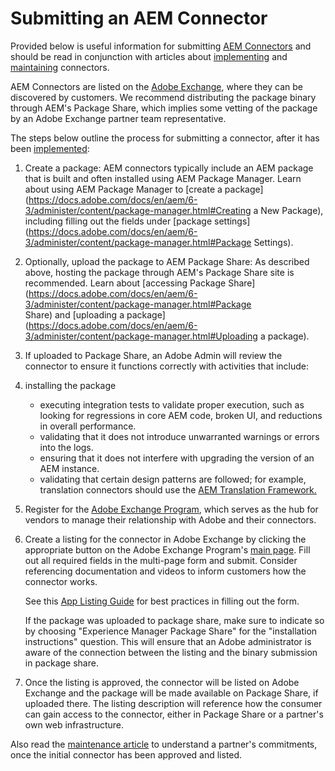 Submitting an AEM Connector
===========================

Provided below is useful information for submitting [AEM Connectors](https://www.adobe.io/apis/experiencecloud/aem/aemconnectors.html) and should be read in conjunction with articles about [implementing](implement.md) and  [maintaining](maintain.md) connectors.

AEM Connectors are listed on the [Adobe Exchange](https://marketing.adobe.com/resources/content/resources/en/exchange/marketplace.html), where they can be discovered by customers. We recommend distributing the package binary through AEM's Package Share, which implies some vetting of the package by an Adobe Exchange partner team representative.

The steps below outline the process for submitting a connector, after it has been [implemented](implement.md):

1.  Create a package: AEM connectors typically include an AEM package that is built and often installed using AEM Package Manager. Learn about using AEM Package Manager to [create a package](https://docs.adobe.com/docs/en/aem/6-3/administer/content/package-manager.html#Creating a New Package), including filling out the fields under [package settings](https://docs.adobe.com/docs/en/aem/6-3/administer/content/package-manager.html#Package Settings).


2.  Optionally, upload the package to AEM Package Share: As described above, hosting the package through AEM's Package Share site is recommended. Learn about [accessing Package Share](https://docs.adobe.com/docs/en/aem/6-3/administer/content/package-manager.html#Package Share) and [uploading a package](https://docs.adobe.com/docs/en/aem/6-3/administer/content/package-manager.html#Uploading a package). 


3.  If uploaded to Package Share, an Adobe Admin will review the connector to ensure it functions correctly with activities that include:
4.  installing the package
    *   executing integration tests to validate proper execution, such as looking for regressions in core AEM code, broken UI, and reductions in overall performance.
    *   validating that it does not introduce unwarranted warnings or errors into the logs.
    *   ensuring that it does not interfere with upgrading the version of an AEM instance.
    *   validating that certain design patterns are followed; for example, translation connectors should use the [AEM Translation Framework.](https://docs.adobe.com/docs/en/aem/6-3/administer/sites/translation/tc-tic.html)
5.  Register for the [Adobe Exchange Program](https://partners.adobe.com/exchangeprogram/experiencecloud), which serves as the hub for vendors to manage their relationship with Adobe and their connectors.


6.  Create a listing for the connector in Adobe Exchange by clicking the appropriate button on the Adobe Exchange Program's [main page](https://partners.adobe.com/exchangeprogram/experiencecloud). Fill out all required fields in the multi-page form and submit. Consider referencing documentation and videos to inform customers how the connector works. 

    See this [App Listing Guide](https://partners.adobe.com/exchangeprogram/experiencecloud/build/ec-exchange.html) for best practices in filling out the form.

    If the package was uploaded to package share, make sure to indicate so by choosing "Experience Manager Package Share" for the "installation instructions" question. This will ensure that an Adobe administrator is aware of the connection between the listing and the binary submission in package share.


7.  Once the listing is approved, the connector will be listed on Adobe Exchange and the package will be made available on Package Share, if uploaded there. The listing description will reference how the consumer can gain access to the connector, either in Package Share or a partner's own web infrastructure.

Also read the [maintenance article](maintain.md) to understand a partner's commitments, once the initial connector has been approved and listed.
